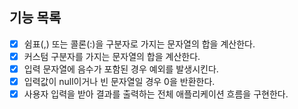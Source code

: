 ## 기능 목록

- [x] 쉼표(,) 또는 콜론(:)을 구분자로 가지는 문자열의 합을 계산한다.
- [x] 커스텀 구분자를 가지는 문자열의 합을 계산한다.
- [x] 입력 문자열에 음수가 포함된 경우 예외를 발생시킨다.
- [x] 입력값이 null이거나 빈 문자열일 경우 0을 반환한다.
- [x] 사용자 입력을 받아 결과를 출력하는 전체 애플리케이션 흐름을 구현한다.